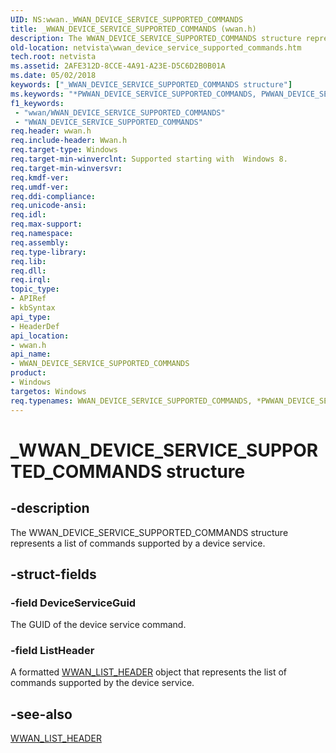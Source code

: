 ```yaml
---
UID: NS:wwan._WWAN_DEVICE_SERVICE_SUPPORTED_COMMANDS
title: _WWAN_DEVICE_SERVICE_SUPPORTED_COMMANDS (wwan.h)
description: The WWAN_DEVICE_SERVICE_SUPPORTED_COMMANDS structure represents a list of commands supported by a device service.
old-location: netvista\wwan_device_service_supported_commands.htm
tech.root: netvista
ms.assetid: 2AFE312D-8CCE-4A91-A23E-D5C6D2B0B01A
ms.date: 05/02/2018
keywords: ["_WWAN_DEVICE_SERVICE_SUPPORTED_COMMANDS structure"]
ms.keywords: "*PWWAN_DEVICE_SERVICE_SUPPORTED_COMMANDS, PWWAN_DEVICE_SERVICE_SUPPORTED_COMMANDS, PWWAN_DEVICE_SERVICE_SUPPORTED_COMMANDS structure pointer [Network Drivers Starting with Windows Vista], WWAN_DEVICE_SERVICE_SUPPORTED_COMMANDS, WWAN_DEVICE_SERVICE_SUPPORTED_COMMANDS structure [Network Drivers Starting with Windows Vista], _WWAN_DEVICE_SERVICE_SUPPORTED_COMMANDS, netvista.wwan_device_service_supported_commands, wwan/PWWAN_DEVICE_SERVICE_SUPPORTED_COMMANDS, wwan/WWAN_DEVICE_SERVICE_SUPPORTED_COMMANDS"
f1_keywords:
 - "wwan/WWAN_DEVICE_SERVICE_SUPPORTED_COMMANDS"
 - "WWAN_DEVICE_SERVICE_SUPPORTED_COMMANDS"
req.header: wwan.h
req.include-header: Wwan.h
req.target-type: Windows
req.target-min-winverclnt: Supported starting with  Windows 8.
req.target-min-winversvr: 
req.kmdf-ver: 
req.umdf-ver: 
req.ddi-compliance: 
req.unicode-ansi: 
req.idl: 
req.max-support: 
req.namespace: 
req.assembly: 
req.type-library: 
req.lib: 
req.dll: 
req.irql: 
topic_type:
- APIRef
- kbSyntax
api_type:
- HeaderDef
api_location:
- wwan.h
api_name:
- WWAN_DEVICE_SERVICE_SUPPORTED_COMMANDS
product:
- Windows
targetos: Windows
req.typenames: WWAN_DEVICE_SERVICE_SUPPORTED_COMMANDS, *PWWAN_DEVICE_SERVICE_SUPPORTED_COMMANDS
---
```


# _WWAN_DEVICE_SERVICE_SUPPORTED_COMMANDS structure


## -description


The WWAN_DEVICE_SERVICE_SUPPORTED_COMMANDS structure represents a list of commands supported by a device service.


## -struct-fields




### -field DeviceServiceGuid

The GUID of the device service command.


### -field ListHeader

A formatted 
     <a href="https://docs.microsoft.com/windows-hardware/drivers/ddi/wwan/ns-wwan-_wwan_list_header">WWAN_LIST_HEADER</a> object that represents the
     list of commands supported by the device service.


## -see-also




<a href="https://docs.microsoft.com/windows-hardware/drivers/ddi/wwan/ns-wwan-_wwan_list_header">WWAN_LIST_HEADER</a>
 

 

